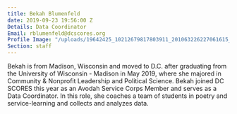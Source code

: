 ```yaml
---
title: Bekah Blumenfeld
date: 2019-09-23 19:56:00 Z
Details: Data Coordinator
Email: rblumenfeld@dcscores.org
Profile Image: "/uploads/19642425_10212679817803911_201063226227061615_n.jpg"
Section: staff
---
```


Bekah is from Madison, Wisconsin and moved to D.C. after graduating from the University of Wisconsin - Madison in May 2019, where she majored in Community & Nonprofit Leadership and Political Science. Bekah joined DC SCORES this year as an Avodah Service Corps Member and serves as a Data Coordinator. In this role, she coaches a team of students in poetry and service-learning and collects and analyzes data. 
